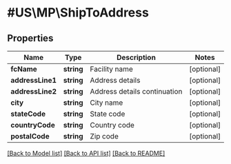 # #US\MP\ShipToAddress

## Properties

Name | Type | Description | Notes
------------ | ------------- | ------------- | -------------
**fcName** | **string** | Facility name | [optional]
**addressLine1** | **string** | Address details | [optional]
**addressLine2** | **string** | Address details continuation | [optional]
**city** | **string** | City name | [optional]
**stateCode** | **string** | State code | [optional]
**countryCode** | **string** | Country code | [optional]
**postalCode** | **string** | Zip code | [optional]


[[Back to Model list]](../) [[Back to API list]](../../Api/US/MP) [[Back to README]](../../README.md)
